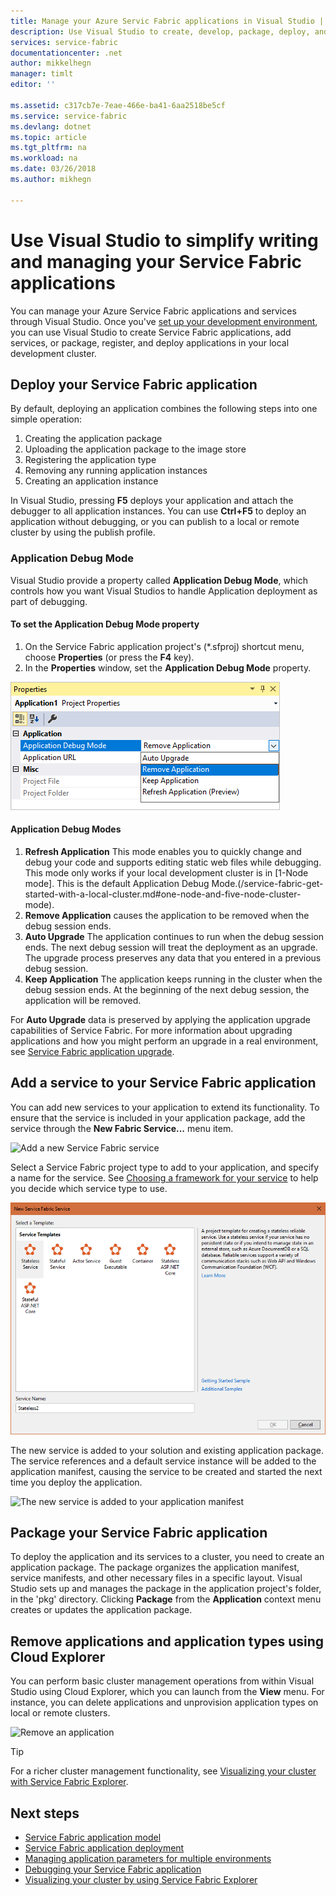 ```yaml
---
title: Manage your Azure Servic Fabric applications in Visual Studio | Microsoft Docs
description: Use Visual Studio to create, develop, package, deploy, and debug your Azure Service Fabric applications and services.
services: service-fabric
documentationcenter: .net
author: mikkelhegn
manager: timlt
editor: ''

ms.assetid: c317cb7e-7eae-466e-ba41-6aa2518be5cf
ms.service: service-fabric
ms.devlang: dotnet
ms.topic: article
ms.tgt_pltfrm: na
ms.workload: na
ms.date: 03/26/2018
ms.author: mikhegn

---
```

# Use Visual Studio to simplify writing and managing your Service Fabric applications
You can manage your Azure Service Fabric applications and services through Visual Studio. Once you've [set up your development environment](service-fabric-get-started.md), you can use Visual Studio to create Service Fabric applications, add services, or package, register, and deploy applications in your local development cluster.

## Deploy your Service Fabric application
By default, deploying an application combines the following steps into one simple operation:

1. Creating the application package
2. Uploading the application package to the image store
3. Registering the application type
4. Removing any running application instances
5. Creating an application instance

In Visual Studio, pressing **F5** deploys your application and attach the debugger to all application instances. You can use **Ctrl+F5** to deploy an application without debugging, or you can publish to a local or remote cluster by using the publish profile.

### Application Debug Mode
Visual Studio provide a property called **Application Debug Mode**, which controls how you want Visual Studios to handle Application deployment as part of debugging.

#### To set the Application Debug Mode property
1. On the Service Fabric application project's (*.sfproj) shortcut menu, choose **Properties** (or press the **F4** key).
2. In the **Properties** window, set the **Application Debug Mode** property.

![Set Application Debug Mode Property][debugmodeproperty]

#### Application Debug Modes

1. **Refresh Application** This mode enables you to quickly change and debug your code and supports editing static web files while debugging. This mode only works if your local development cluster is in [1-Node mode]. This is the default Application Debug Mode.(/service-fabric-get-started-with-a-local-cluster.md#one-node-and-five-node-cluster-mode).
2. **Remove Application** causes the application to be removed when the debug session ends.
3. **Auto Upgrade** The application continues to run when the debug session ends. The next debug session will treat the deployment as an upgrade. The upgrade process preserves any data that you entered in a previous debug session.
4. **Keep Application** The application keeps running in the cluster when the debug session ends. At the beginning of the next debug session, the application will be removed.

For **Auto Upgrade** data is preserved by applying the application upgrade capabilities of Service Fabric. For more information about upgrading applications and how you might perform an upgrade in a real environment, see [Service Fabric application upgrade](service-fabric-application-upgrade.md).

## Add a service to your Service Fabric application
You can add new services to your application to extend its functionality. To ensure that the service is included in your application package, add the service through the **New Fabric Service...** menu item.

![Add a new Service Fabric service][newservice]

Select a Service Fabric project type to add to your application, and specify a name for the service.  See [Choosing a framework for your service](service-fabric-choose-framework.md) to help you decide which service type to use.

![Select a Service Fabric service project type to add to your application][addserviceproject]

The new service is added to your solution and existing application package. The service references and a default service instance will be added to the application manifest, causing the service to be created and started the next time you deploy the application.

![The new service is added to your application manifest][newserviceapplicationmanifest]

## Package your Service Fabric application
To deploy the application and its services to a cluster, you need to create an application package.  The package organizes the application manifest, service manifests, and other necessary files in a specific layout.  Visual Studio sets up and manages the package in the application project's folder, in the 'pkg' directory.  Clicking **Package** from the **Application** context menu creates or updates the application package.

## Remove applications and application types using Cloud Explorer
You can perform basic cluster management operations from within Visual Studio using Cloud Explorer, which you can launch from the **View** menu. For instance, you can delete applications and unprovision application types on local or remote clusters.

![Remove an application][removeapplication]

> [!TIP]
> For a richer cluster management functionality, see [Visualizing your cluster with Service Fabric Explorer](service-fabric-visualizing-your-cluster.md).
>
>

<!--Every topic should have next steps and links to the next logical set of content to keep the customer engaged-->
## Next steps
* [Service Fabric application model](service-fabric-application-model.md)
* [Service Fabric application deployment](service-fabric-deploy-remove-applications.md)
* [Managing application parameters for multiple environments](service-fabric-manage-multiple-environment-app-configuration.md)
* [Debugging your Service Fabric application](service-fabric-debugging-your-application.md)
* [Visualizing your cluster by using Service Fabric Explorer](service-fabric-visualizing-your-cluster.md)

<!--Image references-->
[addserviceproject]:./media/service-fabric-manage-application-in-visual-studio/addserviceproject.png
[manageservicefabric]: ./media/service-fabric-manage-application-in-visual-studio/manageservicefabric.png
[newservice]:./media/service-fabric-manage-application-in-visual-studio/newservice.png
[newserviceapplicationmanifest]:./media/service-fabric-manage-application-in-visual-studio/newserviceapplicationmanifest.png
[debugmodeproperty]:./media/service-fabric-manage-application-in-visual-studio/debugmodeproperty.png
[removeapplication]:./media/service-fabric-manage-application-in-visual-studio/removeapplication.png